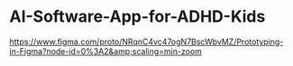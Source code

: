 # AI-Software-App-for-ADHD-Kids
https://www.figma.com/proto/NRqnC4vc47ogN7BscWbvMZ/Prototyping-in-Figma?node-id=0%3A2&amp;scaling=min-zoom

